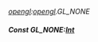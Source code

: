 _[opengl](../../modules/opengl/opengl-module.md):[opengl](../../modules/opengl/opengl-module.md).GL\_NONE_
##### Const GL\_NONE:[Int](../../modules/wonkey/wonkey-types-int.md)
